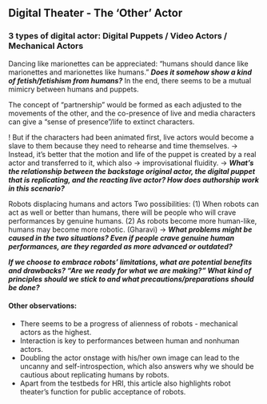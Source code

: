 ## Digital Theater - The ‘Other’ Actor
### 3 types of digital actor: Digital Puppets / Video Actors / Mechanical Actors

Dancing like marionettes can be appreciated: “humans should dance like marionettes and marionettes like humans.” ***Does it somehow show a kind of fetish/fetishism from humans?*** 
In the end, there seems to be a mutual mimicry between humans and puppets. 

The concept of “partnership” would be formed as each adjusted to the movements of the other, and the co-presence of live and media characters can give a “sense of presence”/life to extinct characters.

! But if the characters had been animated first, live actors would become a slave to them because they need to rehearse and time themselves. -> Instead, it’s better that the motion and life of the puppet is created by a real actor and transferred to it, which also -> improvisational fluidity. 
-> ***What’s the relationship between the backstage original actor, the digital puppet that is replicating, and the reacting live actor? How does authorship work in this scenario?*** 

Robots displacing humans and actors
Two possibilities: (1) When robots can act as well or better than humans, there will be people who will crave performances by genuine humans. (2) As robots become more human-like, humans may become more robotic. (Gharavi)
-> ***What problems might be caused in the two situations? Even if people crave genuine human performances, are they regarded as more advanced or outdated?*** 

***If we choose to embrace robots’ limitations, what are potential benefits and drawbacks? 
“Are we ready for what we are making?” What kind of principles should we stick to and what precautions/preparations should be done?*** 

#### Other observations: 
- There seems to be a progress of alienness of robots - mechanical actors as the highest. 
- Interaction is key to performances between human and nonhuman actors. 
- Doubling the actor onstage with his/her own image can lead to the uncanny and self-introspection, which also answers why we should be cautious about replicating humans by robots. 
- Apart from the testbeds for HRI, this article also highlights robot theater’s function for public acceptance of robots. 

